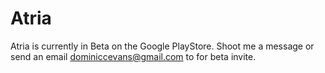 # Atria

Atria is currently in Beta on the Google PlayStore. 
Shoot me a message or send an email dominiccevans@gmail.com to for beta invite.

